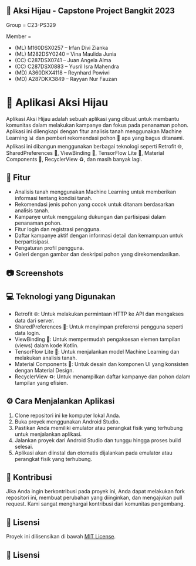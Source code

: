 ## 👥 Aksi Hijau - Capstone Project Bangkit 2023
Group = C23-PS329 

Member =
- (ML) M160DSX0257 –  Irfan Divi Zianka 
- (ML) M282DSY0240 – Vina Maulida Junia 
- (CC)  C287DSX0741 – Juan Angela Alma 
- (CC)  C287DSX0883 – Yusril Isra Mahendra 
- (MD) A360DKX4118 – Reynhard Powiwi 
- (MD) A287DKX3849 – Rayyan Nur Fauzan 


# 🌳 Aplikasi Aksi Hijau

Aplikasi Aksi Hijau adalah sebuah aplikasi yang dibuat untuk membantu komunitas dalam melakukan kampanye dan fokus pada penanaman pohon. Aplikasi ini dilengkapi dengan fitur analisis tanah menggunakan Machine Learning 📊 dan pemberi rekomendasi pohon 🌱 apa yang bagus ditanami. Aplikasi ini dibangun menggunakan berbagai teknologi seperti Retrofit 🌐, SharedPreferences 🔐, ViewBinding 🔗, TensorFlow Lite 🧠, Material Components 💎, RecyclerView ♻️, dan masih banyak lagi.

## 🚀 Fitur

- Analisis tanah menggunakan Machine Learning untuk memberikan informasi tentang kondisi tanah.
- Rekomendasi jenis pohon yang cocok untuk ditanam berdasarkan analisis tanah.
- Kampanye untuk menggalang dukungan dan partisipasi dalam penanaman pohon.
- Fitur login dan registrasi pengguna.
- Daftar kampanye aktif dengan informasi detail dan kemampuan untuk berpartisipasi.
- Pengaturan profil pengguna.
- Galeri dengan gambar dan deskripsi pohon yang direkomendasikan.

## 📷 Screenshots

<!-- Tambahkan screenshoot aplikasi di sini -->
<!-- Contoh: -->
<!-- ![Screenshot 1](screenshots/screenshot1.png) -->
<!-- ![Screenshot 2](screenshots/screenshot2.png) -->

## 💻 Teknologi yang Digunakan

- Retrofit 🌐: Untuk melakukan permintaan HTTP ke API dan mengakses data dari server.
- SharedPreferences 🔐: Untuk menyimpan preferensi pengguna seperti data login.
- ViewBinding 🔗: Untuk mempermudah pengaksesan elemen tampilan (views) dalam kode Kotlin.
- TensorFlow Lite 🧠: Untuk menjalankan model Machine Learning dan melakukan analisis tanah.
- Material Components 💎: Untuk desain dan komponen UI yang konsisten dengan Material Design.
- RecyclerView ♻️: Untuk menampilkan daftar kampanye dan pohon dalam tampilan yang efisien.

## ⚙️ Cara Menjalankan Aplikasi

1. Clone repositori ini ke komputer lokal Anda.
2. Buka proyek menggunakan Android Studio.
3. Pastikan Anda memiliki emulator atau perangkat fisik yang terhubung untuk menjalankan aplikasi.
4. Jalankan proyek dari Android Studio dan tunggu hingga proses build selesai.
5. Aplikasi akan diinstal dan otomatis dijalankan pada emulator atau perangkat fisik yang terhubung.

## 🤝 Kontribusi

Jika Anda ingin berkontribusi pada proyek ini, Anda dapat melakukan fork repositori ini, membuat perubahan yang diinginkan, dan mengajukan pull request. Kami sangat menghargai kontribusi dari komunitas pengembang.

## 📄 Lisensi

Proyek ini dilisensikan di bawah [MIT License](LICENSE).

## 📄 Lisensi
